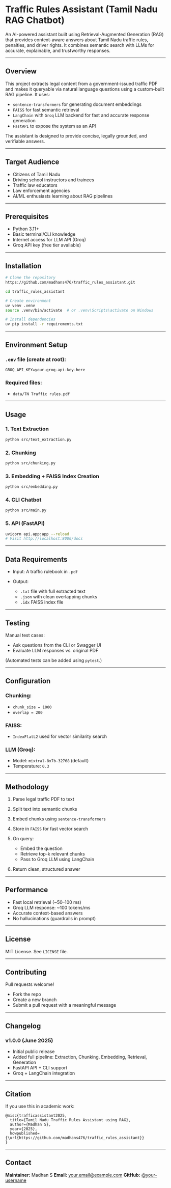 # Traffic Rules Assistant (Tamil Nadu RAG Chatbot)

An AI-powered assistant built using Retrieval-Augmented Generation (RAG) that provides context-aware answers about Tamil Nadu traffic rules, penalties, and driver rights. It combines semantic search with LLMs for accurate, explainable, and trustworthy responses.

---

## Overview

This project extracts legal content from a government-issued traffic PDF and makes it queryable via natural language questions using a custom-built RAG pipeline. It uses:

* `sentence-transformers` for generating document embeddings
* `FAISS` for fast semantic retrieval
* `LangChain` with `Groq` LLM backend for fast and accurate response generation
* `FastAPI` to expose the system as an API

The assistant is designed to provide concise, legally grounded, and verifiable answers.

---

## Target Audience

* Citizens of Tamil Nadu
* Driving school instructors and trainees
* Traffic law educators
* Law enforcement agencies
* AI/ML enthusiasts learning about RAG pipelines

---

## Prerequisites

* Python 3.11+
* Basic terminal/CLI knowledge
* Internet access for LLM API (Groq)
* Groq API key (free tier available)

---

## Installation

```bash
# Clone the repository
https://github.com/madhans476/traffic_rules_assistant.git

cd traffic_rules_assistant

# Create environment
uv venv .venv
source .venv/bin/activate  # or .venv\Scripts\activate on Windows

# Install dependencies
uv pip install -r requirements.txt
```

---

## Environment Setup

### `.env` file (create at root):

```
GROQ_API_KEY=your-groq-api-key-here
```

### Required files:

* `data/TN Traffic rules.pdf`

---

## Usage

### 1. Text Extraction

```bash
python src/text_extraction.py
```

### 2. Chunking

```bash
python src/chunking.py
```

### 3. Embedding + FAISS Index Creation

```bash
python src/embedding.py
```

### 4. CLI Chatbot

```bash
python src/main.py
```

### 5. API (FastAPI)

```bash
uvicorn api.app:app --reload
# Visit http://localhost:8000/docs
```

---

## Data Requirements

* Input: A traffic rulebook in `.pdf`
* Output:

  * `.txt` file with full extracted text
  * `.json` with clean overlapping chunks
  * `.idx` FAISS index file

---

## Testing

Manual test cases:

* Ask questions from the CLI or Swagger UI
* Evaluate LLM responses vs. original PDF

(Automated tests can be added using `pytest`.)

---

## Configuration

### Chunking:

* `chunk_size = 1000`
* `overlap = 200`

### FAISS:

* `IndexFlatL2` used for vector similarity search

### LLM (Groq):

* Model: `mixtral-8x7b-32768` (default)
* Temperature: `0.3`

---

## Methodology

1. Parse legal traffic PDF to text
2. Split text into semantic chunks
3. Embed chunks using `sentence-transformers`
4. Store in `FAISS` for fast vector search
5. On query:

   * Embed the question
   * Retrieve top-k relevant chunks
   * Pass to Groq LLM using LangChain
6. Return clean, structured answer

---

## Performance

* Fast local retrieval (\~50–100 ms)
* Groq LLM response: \~100 tokens/ms
* Accurate context-based answers
* No hallucinations (guardrails in prompt)

---

## License

MIT License. See `LICENSE` file.

---

## Contributing

Pull requests welcome!

* Fork the repo
* Create a new branch
* Submit a pull request with a meaningful message

---

## Changelog

### v1.0.0 (June 2025)

* Initial public release
* Added full pipeline: Extraction, Chunking, Embedding, Retrieval, Generation
* FastAPI API + CLI support
* Groq + LangChain integration

---

## Citation

If you use this in academic work:

```
@misc{trafficassistant2025,
  title={Tamil Nadu Traffic Rules Assistant using RAG},
  author={Madhan S},
  year={2025},
  howpublished={\url{https://github.com/madhans476/traffic_rules_assistant}}
}
```

---

## Contact

**Maintainer:** Madhan S
**Email:** [your.email@example.com](mailto:22bds036@iiitdwd.ac.in)
**GitHub:** [@your-username](https://github.com/madhans476)
